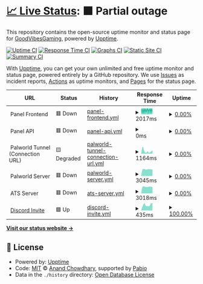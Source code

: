 # [📈 Live Status](https://GoodVibesGaming.github.io/upptime): <!--live status--> **🟧 Partial outage**

This repository contains the open-source uptime monitor and status page for [GoodVibesGaming](https://GoodVibesGaming.github.io/upptime), powered by [Upptime](https://github.com/upptime/upptime).

[![Uptime CI](https://github.com/GoodVibesGaming/upptime/workflows/Uptime%20CI/badge.svg)](https://github.com/GoodVibesGaming/upptime/actions?query=workflow%3A%22Uptime+CI%22)
[![Response Time CI](https://github.com/GoodVibesGaming/upptime/workflows/Response%20Time%20CI/badge.svg)](https://github.com/GoodVibesGaming/upptime/actions?query=workflow%3A%22Response+Time+CI%22)
[![Graphs CI](https://github.com/GoodVibesGaming/upptime/workflows/Graphs%20CI/badge.svg)](https://github.com/GoodVibesGaming/upptime/actions?query=workflow%3A%22Graphs+CI%22)
[![Static Site CI](https://github.com/GoodVibesGaming/upptime/workflows/Static%20Site%20CI/badge.svg)](https://github.com/GoodVibesGaming/upptime/actions?query=workflow%3A%22Static+Site+CI%22)
[![Summary CI](https://github.com/GoodVibesGaming/upptime/workflows/Summary%20CI/badge.svg)](https://github.com/GoodVibesGaming/upptime/actions?query=workflow%3A%22Summary+CI%22)

With [Upptime](https://upptime.js.org), you can get your own unlimited and free uptime monitor and status page, powered entirely by a GitHub repository. We use [Issues](https://github.com/GoodVibesGaming/upptime/issues) as incident reports, [Actions](https://github.com/GoodVibesGaming/upptime/actions) as uptime monitors, and [Pages](https://GoodVibesGaming.github.io/upptime) for the status page.

<!--start: status pages-->
<!-- This summary is generated by Upptime (https://github.com/upptime/upptime) -->
<!-- Do not edit this manually, your changes will be overwritten -->
<!-- prettier-ignore -->
| URL | Status | History | Response Time | Uptime |
| --- | ------ | ------- | ------------- | ------ |
| <img alt="" src="https://cdn.iconscout.com/icon/premium/png-512-thumb/website-2789449-2334235.png?f=ico&w=256" height="13"> Panel Frontend | 🟥 Down | [panel-frontend.yml](https://github.com/GoodVibesGaming/upptime/commits/HEAD/history/panel-frontend.yml) | <details><summary><img alt="Response time graph" src="./graphs/panel-frontend/response-time-week.png" height="20"> 2017ms</summary><br><a href="https://GoodVibesGaming.github.io/upptime/history/panel-frontend"><img alt="Response time 2116" src="https://img.shields.io/endpoint?url=https%3A%2F%2Fraw.githubusercontent.com%2FGoodVibesGaming%2Fupptime%2FHEAD%2Fapi%2Fpanel-frontend%2Fresponse-time.json"></a><br><a href="https://GoodVibesGaming.github.io/upptime/history/panel-frontend"><img alt="24-hour response time 2047" src="https://img.shields.io/endpoint?url=https%3A%2F%2Fraw.githubusercontent.com%2FGoodVibesGaming%2Fupptime%2FHEAD%2Fapi%2Fpanel-frontend%2Fresponse-time-day.json"></a><br><a href="https://GoodVibesGaming.github.io/upptime/history/panel-frontend"><img alt="7-day response time 2017" src="https://img.shields.io/endpoint?url=https%3A%2F%2Fraw.githubusercontent.com%2FGoodVibesGaming%2Fupptime%2FHEAD%2Fapi%2Fpanel-frontend%2Fresponse-time-week.json"></a><br><a href="https://GoodVibesGaming.github.io/upptime/history/panel-frontend"><img alt="30-day response time 2062" src="https://img.shields.io/endpoint?url=https%3A%2F%2Fraw.githubusercontent.com%2FGoodVibesGaming%2Fupptime%2FHEAD%2Fapi%2Fpanel-frontend%2Fresponse-time-month.json"></a><br><a href="https://GoodVibesGaming.github.io/upptime/history/panel-frontend"><img alt="1-year response time 2116" src="https://img.shields.io/endpoint?url=https%3A%2F%2Fraw.githubusercontent.com%2FGoodVibesGaming%2Fupptime%2FHEAD%2Fapi%2Fpanel-frontend%2Fresponse-time-year.json"></a></details> | <details><summary><a href="https://GoodVibesGaming.github.io/upptime/history/panel-frontend">0.00%</a></summary><a href="https://GoodVibesGaming.github.io/upptime/history/panel-frontend"><img alt="All-time uptime 41.48%" src="https://img.shields.io/endpoint?url=https%3A%2F%2Fraw.githubusercontent.com%2FGoodVibesGaming%2Fupptime%2FHEAD%2Fapi%2Fpanel-frontend%2Fuptime.json"></a><br><a href="https://GoodVibesGaming.github.io/upptime/history/panel-frontend"><img alt="24-hour uptime 0.00%" src="https://img.shields.io/endpoint?url=https%3A%2F%2Fraw.githubusercontent.com%2FGoodVibesGaming%2Fupptime%2FHEAD%2Fapi%2Fpanel-frontend%2Fuptime-day.json"></a><br><a href="https://GoodVibesGaming.github.io/upptime/history/panel-frontend"><img alt="7-day uptime 0.00%" src="https://img.shields.io/endpoint?url=https%3A%2F%2Fraw.githubusercontent.com%2FGoodVibesGaming%2Fupptime%2FHEAD%2Fapi%2Fpanel-frontend%2Fuptime-week.json"></a><br><a href="https://GoodVibesGaming.github.io/upptime/history/panel-frontend"><img alt="30-day uptime 1.38%" src="https://img.shields.io/endpoint?url=https%3A%2F%2Fraw.githubusercontent.com%2FGoodVibesGaming%2Fupptime%2FHEAD%2Fapi%2Fpanel-frontend%2Fuptime-month.json"></a><br><a href="https://GoodVibesGaming.github.io/upptime/history/panel-frontend"><img alt="1-year uptime 41.48%" src="https://img.shields.io/endpoint?url=https%3A%2F%2Fraw.githubusercontent.com%2FGoodVibesGaming%2Fupptime%2FHEAD%2Fapi%2Fpanel-frontend%2Fuptime-year.json"></a></details>
| <img alt="" src="https://cdn.iconscout.com/icon/premium/png-512-thumb/api-integration-3919190-3246461.png?f=ico&w=256" height="13"> Panel API | 🟥 Down | [panel-api.yml](https://github.com/GoodVibesGaming/upptime/commits/HEAD/history/panel-api.yml) | <details><summary><img alt="Response time graph" src="./graphs/panel-api/response-time-week.png" height="20"> 0ms</summary><br><a href="https://GoodVibesGaming.github.io/upptime/history/panel-api"><img alt="Response time 46" src="https://img.shields.io/endpoint?url=https%3A%2F%2Fraw.githubusercontent.com%2FGoodVibesGaming%2Fupptime%2FHEAD%2Fapi%2Fpanel-api%2Fresponse-time.json"></a><br><a href="https://GoodVibesGaming.github.io/upptime/history/panel-api"><img alt="24-hour response time 0" src="https://img.shields.io/endpoint?url=https%3A%2F%2Fraw.githubusercontent.com%2FGoodVibesGaming%2Fupptime%2FHEAD%2Fapi%2Fpanel-api%2Fresponse-time-day.json"></a><br><a href="https://GoodVibesGaming.github.io/upptime/history/panel-api"><img alt="7-day response time 0" src="https://img.shields.io/endpoint?url=https%3A%2F%2Fraw.githubusercontent.com%2FGoodVibesGaming%2Fupptime%2FHEAD%2Fapi%2Fpanel-api%2Fresponse-time-week.json"></a><br><a href="https://GoodVibesGaming.github.io/upptime/history/panel-api"><img alt="30-day response time 0" src="https://img.shields.io/endpoint?url=https%3A%2F%2Fraw.githubusercontent.com%2FGoodVibesGaming%2Fupptime%2FHEAD%2Fapi%2Fpanel-api%2Fresponse-time-month.json"></a><br><a href="https://GoodVibesGaming.github.io/upptime/history/panel-api"><img alt="1-year response time 46" src="https://img.shields.io/endpoint?url=https%3A%2F%2Fraw.githubusercontent.com%2FGoodVibesGaming%2Fupptime%2FHEAD%2Fapi%2Fpanel-api%2Fresponse-time-year.json"></a></details> | <details><summary><a href="https://GoodVibesGaming.github.io/upptime/history/panel-api">0.00%</a></summary><a href="https://GoodVibesGaming.github.io/upptime/history/panel-api"><img alt="All-time uptime 41.69%" src="https://img.shields.io/endpoint?url=https%3A%2F%2Fraw.githubusercontent.com%2FGoodVibesGaming%2Fupptime%2FHEAD%2Fapi%2Fpanel-api%2Fuptime.json"></a><br><a href="https://GoodVibesGaming.github.io/upptime/history/panel-api"><img alt="24-hour uptime 0.00%" src="https://img.shields.io/endpoint?url=https%3A%2F%2Fraw.githubusercontent.com%2FGoodVibesGaming%2Fupptime%2FHEAD%2Fapi%2Fpanel-api%2Fuptime-day.json"></a><br><a href="https://GoodVibesGaming.github.io/upptime/history/panel-api"><img alt="7-day uptime 0.00%" src="https://img.shields.io/endpoint?url=https%3A%2F%2Fraw.githubusercontent.com%2FGoodVibesGaming%2Fupptime%2FHEAD%2Fapi%2Fpanel-api%2Fuptime-week.json"></a><br><a href="https://GoodVibesGaming.github.io/upptime/history/panel-api"><img alt="30-day uptime 1.38%" src="https://img.shields.io/endpoint?url=https%3A%2F%2Fraw.githubusercontent.com%2FGoodVibesGaming%2Fupptime%2FHEAD%2Fapi%2Fpanel-api%2Fuptime-month.json"></a><br><a href="https://GoodVibesGaming.github.io/upptime/history/panel-api"><img alt="1-year uptime 41.69%" src="https://img.shields.io/endpoint?url=https%3A%2F%2Fraw.githubusercontent.com%2FGoodVibesGaming%2Fupptime%2FHEAD%2Fapi%2Fpanel-api%2Fuptime-year.json"></a></details>
| <img alt="" src="https://cdn.iconscout.com/icon/premium/png-512-thumb/tunnel-144640.png?f=ico&w=256" height="13"> Palworld Tunnel (Connection URL) | 🟨 Degraded | [palworld-tunnel-connection-url.yml](https://github.com/GoodVibesGaming/upptime/commits/HEAD/history/palworld-tunnel-connection-url.yml) | <details><summary><img alt="Response time graph" src="./graphs/palworld-tunnel-connection-url/response-time-week.png" height="20"> 1164ms</summary><br><a href="https://GoodVibesGaming.github.io/upptime/history/palworld-tunnel-connection-url"><img alt="Response time 445" src="https://img.shields.io/endpoint?url=https%3A%2F%2Fraw.githubusercontent.com%2FGoodVibesGaming%2Fupptime%2FHEAD%2Fapi%2Fpalworld-tunnel-connection-url%2Fresponse-time.json"></a><br><a href="https://GoodVibesGaming.github.io/upptime/history/palworld-tunnel-connection-url"><img alt="24-hour response time 1483" src="https://img.shields.io/endpoint?url=https%3A%2F%2Fraw.githubusercontent.com%2FGoodVibesGaming%2Fupptime%2FHEAD%2Fapi%2Fpalworld-tunnel-connection-url%2Fresponse-time-day.json"></a><br><a href="https://GoodVibesGaming.github.io/upptime/history/palworld-tunnel-connection-url"><img alt="7-day response time 1164" src="https://img.shields.io/endpoint?url=https%3A%2F%2Fraw.githubusercontent.com%2FGoodVibesGaming%2Fupptime%2FHEAD%2Fapi%2Fpalworld-tunnel-connection-url%2Fresponse-time-week.json"></a><br><a href="https://GoodVibesGaming.github.io/upptime/history/palworld-tunnel-connection-url"><img alt="30-day response time 1980" src="https://img.shields.io/endpoint?url=https%3A%2F%2Fraw.githubusercontent.com%2FGoodVibesGaming%2Fupptime%2FHEAD%2Fapi%2Fpalworld-tunnel-connection-url%2Fresponse-time-month.json"></a><br><a href="https://GoodVibesGaming.github.io/upptime/history/palworld-tunnel-connection-url"><img alt="1-year response time 445" src="https://img.shields.io/endpoint?url=https%3A%2F%2Fraw.githubusercontent.com%2FGoodVibesGaming%2Fupptime%2FHEAD%2Fapi%2Fpalworld-tunnel-connection-url%2Fresponse-time-year.json"></a></details> | <details><summary><a href="https://GoodVibesGaming.github.io/upptime/history/palworld-tunnel-connection-url">0.00%</a></summary><a href="https://GoodVibesGaming.github.io/upptime/history/palworld-tunnel-connection-url"><img alt="All-time uptime 41.34%" src="https://img.shields.io/endpoint?url=https%3A%2F%2Fraw.githubusercontent.com%2FGoodVibesGaming%2Fupptime%2FHEAD%2Fapi%2Fpalworld-tunnel-connection-url%2Fuptime.json"></a><br><a href="https://GoodVibesGaming.github.io/upptime/history/palworld-tunnel-connection-url"><img alt="24-hour uptime 0.00%" src="https://img.shields.io/endpoint?url=https%3A%2F%2Fraw.githubusercontent.com%2FGoodVibesGaming%2Fupptime%2FHEAD%2Fapi%2Fpalworld-tunnel-connection-url%2Fuptime-day.json"></a><br><a href="https://GoodVibesGaming.github.io/upptime/history/palworld-tunnel-connection-url"><img alt="7-day uptime 0.00%" src="https://img.shields.io/endpoint?url=https%3A%2F%2Fraw.githubusercontent.com%2FGoodVibesGaming%2Fupptime%2FHEAD%2Fapi%2Fpalworld-tunnel-connection-url%2Fuptime-week.json"></a><br><a href="https://GoodVibesGaming.github.io/upptime/history/palworld-tunnel-connection-url"><img alt="30-day uptime 1.38%" src="https://img.shields.io/endpoint?url=https%3A%2F%2Fraw.githubusercontent.com%2FGoodVibesGaming%2Fupptime%2FHEAD%2Fapi%2Fpalworld-tunnel-connection-url%2Fuptime-month.json"></a><br><a href="https://GoodVibesGaming.github.io/upptime/history/palworld-tunnel-connection-url"><img alt="1-year uptime 41.34%" src="https://img.shields.io/endpoint?url=https%3A%2F%2Fraw.githubusercontent.com%2FGoodVibesGaming%2Fupptime%2FHEAD%2Fapi%2Fpalworld-tunnel-connection-url%2Fuptime-year.json"></a></details>
| <img alt="" src="https://palworld.wiki.gg/favicon.ico" height="13"> Palworld Server | 🟥 Down | [palworld-server.yml](https://github.com/GoodVibesGaming/upptime/commits/HEAD/history/palworld-server.yml) | <details><summary><img alt="Response time graph" src="./graphs/palworld-server/response-time-week.png" height="20"> 3045ms</summary><br><a href="https://GoodVibesGaming.github.io/upptime/history/palworld-server"><img alt="Response time 754" src="https://img.shields.io/endpoint?url=https%3A%2F%2Fraw.githubusercontent.com%2FGoodVibesGaming%2Fupptime%2FHEAD%2Fapi%2Fpalworld-server%2Fresponse-time.json"></a><br><a href="https://GoodVibesGaming.github.io/upptime/history/palworld-server"><img alt="24-hour response time 2910" src="https://img.shields.io/endpoint?url=https%3A%2F%2Fraw.githubusercontent.com%2FGoodVibesGaming%2Fupptime%2FHEAD%2Fapi%2Fpalworld-server%2Fresponse-time-day.json"></a><br><a href="https://GoodVibesGaming.github.io/upptime/history/palworld-server"><img alt="7-day response time 3045" src="https://img.shields.io/endpoint?url=https%3A%2F%2Fraw.githubusercontent.com%2FGoodVibesGaming%2Fupptime%2FHEAD%2Fapi%2Fpalworld-server%2Fresponse-time-week.json"></a><br><a href="https://GoodVibesGaming.github.io/upptime/history/palworld-server"><img alt="30-day response time 2876" src="https://img.shields.io/endpoint?url=https%3A%2F%2Fraw.githubusercontent.com%2FGoodVibesGaming%2Fupptime%2FHEAD%2Fapi%2Fpalworld-server%2Fresponse-time-month.json"></a><br><a href="https://GoodVibesGaming.github.io/upptime/history/palworld-server"><img alt="1-year response time 754" src="https://img.shields.io/endpoint?url=https%3A%2F%2Fraw.githubusercontent.com%2FGoodVibesGaming%2Fupptime%2FHEAD%2Fapi%2Fpalworld-server%2Fresponse-time-year.json"></a></details> | <details><summary><a href="https://GoodVibesGaming.github.io/upptime/history/palworld-server">0.00%</a></summary><a href="https://GoodVibesGaming.github.io/upptime/history/palworld-server"><img alt="All-time uptime 41.46%" src="https://img.shields.io/endpoint?url=https%3A%2F%2Fraw.githubusercontent.com%2FGoodVibesGaming%2Fupptime%2FHEAD%2Fapi%2Fpalworld-server%2Fuptime.json"></a><br><a href="https://GoodVibesGaming.github.io/upptime/history/palworld-server"><img alt="24-hour uptime 0.00%" src="https://img.shields.io/endpoint?url=https%3A%2F%2Fraw.githubusercontent.com%2FGoodVibesGaming%2Fupptime%2FHEAD%2Fapi%2Fpalworld-server%2Fuptime-day.json"></a><br><a href="https://GoodVibesGaming.github.io/upptime/history/palworld-server"><img alt="7-day uptime 0.00%" src="https://img.shields.io/endpoint?url=https%3A%2F%2Fraw.githubusercontent.com%2FGoodVibesGaming%2Fupptime%2FHEAD%2Fapi%2Fpalworld-server%2Fuptime-week.json"></a><br><a href="https://GoodVibesGaming.github.io/upptime/history/palworld-server"><img alt="30-day uptime 1.38%" src="https://img.shields.io/endpoint?url=https%3A%2F%2Fraw.githubusercontent.com%2FGoodVibesGaming%2Fupptime%2FHEAD%2Fapi%2Fpalworld-server%2Fuptime-month.json"></a><br><a href="https://GoodVibesGaming.github.io/upptime/history/palworld-server"><img alt="1-year uptime 41.46%" src="https://img.shields.io/endpoint?url=https%3A%2F%2Fraw.githubusercontent.com%2FGoodVibesGaming%2Fupptime%2FHEAD%2Fapi%2Fpalworld-server%2Fuptime-year.json"></a></details>
| <img alt="" src="https://trucksimulator.wiki.gg/favicon.ico" height="13"> ATS Server | 🟥 Down | [ats-server.yml](https://github.com/GoodVibesGaming/upptime/commits/HEAD/history/ats-server.yml) | <details><summary><img alt="Response time graph" src="./graphs/ats-server/response-time-week.png" height="20"> 3018ms</summary><br><a href="https://GoodVibesGaming.github.io/upptime/history/ats-server"><img alt="Response time 772" src="https://img.shields.io/endpoint?url=https%3A%2F%2Fraw.githubusercontent.com%2FGoodVibesGaming%2Fupptime%2FHEAD%2Fapi%2Fats-server%2Fresponse-time.json"></a><br><a href="https://GoodVibesGaming.github.io/upptime/history/ats-server"><img alt="24-hour response time 2884" src="https://img.shields.io/endpoint?url=https%3A%2F%2Fraw.githubusercontent.com%2FGoodVibesGaming%2Fupptime%2FHEAD%2Fapi%2Fats-server%2Fresponse-time-day.json"></a><br><a href="https://GoodVibesGaming.github.io/upptime/history/ats-server"><img alt="7-day response time 3018" src="https://img.shields.io/endpoint?url=https%3A%2F%2Fraw.githubusercontent.com%2FGoodVibesGaming%2Fupptime%2FHEAD%2Fapi%2Fats-server%2Fresponse-time-week.json"></a><br><a href="https://GoodVibesGaming.github.io/upptime/history/ats-server"><img alt="30-day response time 3011" src="https://img.shields.io/endpoint?url=https%3A%2F%2Fraw.githubusercontent.com%2FGoodVibesGaming%2Fupptime%2FHEAD%2Fapi%2Fats-server%2Fresponse-time-month.json"></a><br><a href="https://GoodVibesGaming.github.io/upptime/history/ats-server"><img alt="1-year response time 772" src="https://img.shields.io/endpoint?url=https%3A%2F%2Fraw.githubusercontent.com%2FGoodVibesGaming%2Fupptime%2FHEAD%2Fapi%2Fats-server%2Fresponse-time-year.json"></a></details> | <details><summary><a href="https://GoodVibesGaming.github.io/upptime/history/ats-server">0.00%</a></summary><a href="https://GoodVibesGaming.github.io/upptime/history/ats-server"><img alt="All-time uptime 41.46%" src="https://img.shields.io/endpoint?url=https%3A%2F%2Fraw.githubusercontent.com%2FGoodVibesGaming%2Fupptime%2FHEAD%2Fapi%2Fats-server%2Fuptime.json"></a><br><a href="https://GoodVibesGaming.github.io/upptime/history/ats-server"><img alt="24-hour uptime 0.00%" src="https://img.shields.io/endpoint?url=https%3A%2F%2Fraw.githubusercontent.com%2FGoodVibesGaming%2Fupptime%2FHEAD%2Fapi%2Fats-server%2Fuptime-day.json"></a><br><a href="https://GoodVibesGaming.github.io/upptime/history/ats-server"><img alt="7-day uptime 0.00%" src="https://img.shields.io/endpoint?url=https%3A%2F%2Fraw.githubusercontent.com%2FGoodVibesGaming%2Fupptime%2FHEAD%2Fapi%2Fats-server%2Fuptime-week.json"></a><br><a href="https://GoodVibesGaming.github.io/upptime/history/ats-server"><img alt="30-day uptime 1.38%" src="https://img.shields.io/endpoint?url=https%3A%2F%2Fraw.githubusercontent.com%2FGoodVibesGaming%2Fupptime%2FHEAD%2Fapi%2Fats-server%2Fuptime-month.json"></a><br><a href="https://GoodVibesGaming.github.io/upptime/history/ats-server"><img alt="1-year uptime 41.46%" src="https://img.shields.io/endpoint?url=https%3A%2F%2Fraw.githubusercontent.com%2FGoodVibesGaming%2Fupptime%2FHEAD%2Fapi%2Fats-server%2Fuptime-year.json"></a></details>
| <img alt="" src="https://icons.duckduckgo.com/ip3/discord.gg.ico" height="13"> [Discord Invite](https://discord.gg/vxuKHHuQNk) | 🟩 Up | [discord-invite.yml](https://github.com/GoodVibesGaming/upptime/commits/HEAD/history/discord-invite.yml) | <details><summary><img alt="Response time graph" src="./graphs/discord-invite/response-time-week.png" height="20"> 435ms</summary><br><a href="https://GoodVibesGaming.github.io/upptime/history/discord-invite"><img alt="Response time 371" src="https://img.shields.io/endpoint?url=https%3A%2F%2Fraw.githubusercontent.com%2FGoodVibesGaming%2Fupptime%2FHEAD%2Fapi%2Fdiscord-invite%2Fresponse-time.json"></a><br><a href="https://GoodVibesGaming.github.io/upptime/history/discord-invite"><img alt="24-hour response time 585" src="https://img.shields.io/endpoint?url=https%3A%2F%2Fraw.githubusercontent.com%2FGoodVibesGaming%2Fupptime%2FHEAD%2Fapi%2Fdiscord-invite%2Fresponse-time-day.json"></a><br><a href="https://GoodVibesGaming.github.io/upptime/history/discord-invite"><img alt="7-day response time 435" src="https://img.shields.io/endpoint?url=https%3A%2F%2Fraw.githubusercontent.com%2FGoodVibesGaming%2Fupptime%2FHEAD%2Fapi%2Fdiscord-invite%2Fresponse-time-week.json"></a><br><a href="https://GoodVibesGaming.github.io/upptime/history/discord-invite"><img alt="30-day response time 436" src="https://img.shields.io/endpoint?url=https%3A%2F%2Fraw.githubusercontent.com%2FGoodVibesGaming%2Fupptime%2FHEAD%2Fapi%2Fdiscord-invite%2Fresponse-time-month.json"></a><br><a href="https://GoodVibesGaming.github.io/upptime/history/discord-invite"><img alt="1-year response time 371" src="https://img.shields.io/endpoint?url=https%3A%2F%2Fraw.githubusercontent.com%2FGoodVibesGaming%2Fupptime%2FHEAD%2Fapi%2Fdiscord-invite%2Fresponse-time-year.json"></a></details> | <details><summary><a href="https://GoodVibesGaming.github.io/upptime/history/discord-invite">100.00%</a></summary><a href="https://GoodVibesGaming.github.io/upptime/history/discord-invite"><img alt="All-time uptime 100.00%" src="https://img.shields.io/endpoint?url=https%3A%2F%2Fraw.githubusercontent.com%2FGoodVibesGaming%2Fupptime%2FHEAD%2Fapi%2Fdiscord-invite%2Fuptime.json"></a><br><a href="https://GoodVibesGaming.github.io/upptime/history/discord-invite"><img alt="24-hour uptime 100.00%" src="https://img.shields.io/endpoint?url=https%3A%2F%2Fraw.githubusercontent.com%2FGoodVibesGaming%2Fupptime%2FHEAD%2Fapi%2Fdiscord-invite%2Fuptime-day.json"></a><br><a href="https://GoodVibesGaming.github.io/upptime/history/discord-invite"><img alt="7-day uptime 100.00%" src="https://img.shields.io/endpoint?url=https%3A%2F%2Fraw.githubusercontent.com%2FGoodVibesGaming%2Fupptime%2FHEAD%2Fapi%2Fdiscord-invite%2Fuptime-week.json"></a><br><a href="https://GoodVibesGaming.github.io/upptime/history/discord-invite"><img alt="30-day uptime 100.00%" src="https://img.shields.io/endpoint?url=https%3A%2F%2Fraw.githubusercontent.com%2FGoodVibesGaming%2Fupptime%2FHEAD%2Fapi%2Fdiscord-invite%2Fuptime-month.json"></a><br><a href="https://GoodVibesGaming.github.io/upptime/history/discord-invite"><img alt="1-year uptime 100.00%" src="https://img.shields.io/endpoint?url=https%3A%2F%2Fraw.githubusercontent.com%2FGoodVibesGaming%2Fupptime%2FHEAD%2Fapi%2Fdiscord-invite%2Fuptime-year.json"></a></details>

<!--end: status pages-->

[**Visit our status website →**](https://GoodVibesGaming.github.io/upptime)

## 📄 License

- Powered by: [Upptime](https://github.com/upptime/upptime)
- Code: [MIT](./LICENSE) © [Anand Chowdhary](https://anandchowdhary.com), supported by [Pabio](https://pabio.com)
- Data in the `./history` directory: [Open Database License](https://opendatacommons.org/licenses/odbl/1-0/)
